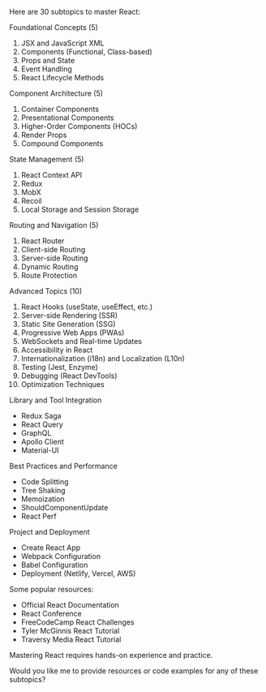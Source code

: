 Here are 30 subtopics to master React:


Foundational Concepts (5)

1. JSX and JavaScript XML
2. Components (Functional, Class-based)
3. Props and State
4. Event Handling
5. React Lifecycle Methods


Component Architecture (5)

1. Container Components
2. Presentational Components
3. Higher-Order Components (HOCs)
4. Render Props
5. Compound Components


State Management (5)

1. React Context API
2. Redux
3. MobX
4. Recoil
5. Local Storage and Session Storage


Routing and Navigation (5)

1. React Router
2. Client-side Routing
3. Server-side Routing
4. Dynamic Routing
5. Route Protection


Advanced Topics (10)

1. React Hooks (useState, useEffect, etc.)
2. Server-side Rendering (SSR)
3. Static Site Generation (SSG)
4. Progressive Web Apps (PWAs)
5. WebSockets and Real-time Updates
6. Accessibility in React
7. Internationalization (i18n) and Localization (L10n)
8. Testing (Jest, Enzyme)
9. Debugging (React DevTools)
10. Optimization Techniques


Library and Tool Integration

- Redux Saga
- React Query
- GraphQL
- Apollo Client
- Material-UI


Best Practices and Performance

- Code Splitting
- Tree Shaking
- Memoization
- ShouldComponentUpdate
- React Perf


Project and Deployment

- Create React App
- Webpack Configuration
- Babel Configuration
- Deployment (Netlify, Vercel, AWS)


Some popular resources:


- Official React Documentation
- React Conference
- FreeCodeCamp React Challenges
- Tyler McGinnis React Tutorial
- Traversy Media React Tutorial


Mastering React requires hands-on experience and practice.


Would you like me to provide resources or code examples for any of these subtopics?